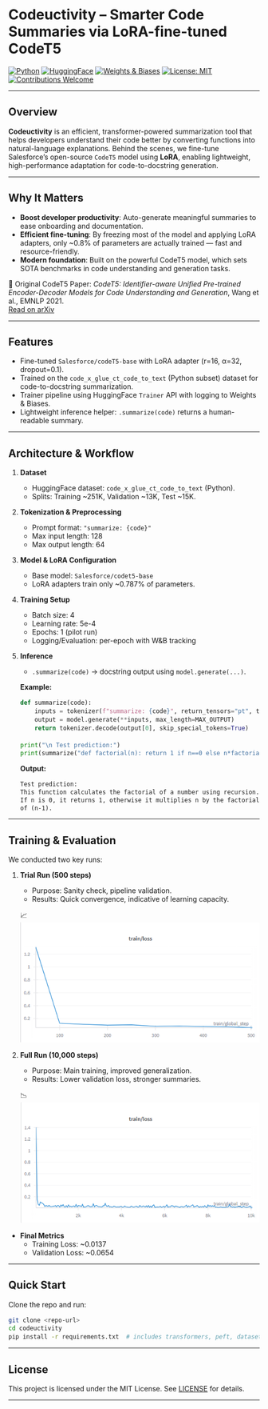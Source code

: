 # Codeuctivity – Smarter Code Summaries via LoRA-fine-tuned CodeT5

[![Python](https://img.shields.io/badge/python-3.11-blue)](https://www.python.org/)
[![HuggingFace](https://img.shields.io/badge/HuggingFace-🤗-orange)](https://huggingface.co/)
[![Weights & Biases](https://img.shields.io/badge/W%26B-Logging-blueviolet)](https://wandb.ai)
[![License: MIT](https://img.shields.io/badge/license-MIT-green)](LICENSE)
[![Contributions Welcome](https://img.shields.io/badge/PRs-Welcome-brightgreen)]()

---

## Overview

**Codeuctivity** is an efficient, transformer-powered summarization tool that helps developers understand their code better by converting functions into natural-language explanations. Behind the scenes, we fine-tune Salesforce’s open-source `CodeT5` model using **LoRA**, enabling lightweight, high-performance adaptation for code-to-docstring generation.

---

## Why It Matters

- **Boost developer productivity**: Auto-generate meaningful summaries to ease onboarding and documentation.  
- **Efficient fine-tuning**: By freezing most of the model and applying LoRA adapters, only ~0.8% of parameters are actually trained — fast and resource-friendly.  
- **Modern foundation**: Built on the powerful CodeT5 model, which sets SOTA benchmarks in code understanding and generation tasks.  

📖 Original CodeT5 Paper: *CodeT5: Identifier-aware Unified Pre-trained Encoder-Decoder Models for Code Understanding and Generation*, Wang et al., EMNLP 2021.  
[Read on arXiv](https://arxiv.org/abs/2109.00859)

---

## Features

- Fine-tuned `Salesforce/codeT5-base` with LoRA adapter (r=16, α=32, dropout=0.1).  
- Trained on the `code_x_glue_ct_code_to_text` (Python subset) dataset for code-to-docstring summarization.  
- Trainer pipeline using HuggingFace `Trainer` API with logging to Weights & Biases.  
- Lightweight inference helper: `.summarize(code)` returns a human-readable summary.  

---

## Architecture & Workflow

1. **Dataset**  
   - HuggingFace dataset: `code_x_glue_ct_code_to_text` (Python).  
   - Splits: Training ~251K, Validation ~13K, Test ~15K.  

2. **Tokenization & Preprocessing**  
   - Prompt format: `"summarize: {code}"`  
   - Max input length: 128  
   - Max output length: 64  

3. **Model & LoRA Configuration**  
   - Base model: `Salesforce/codet5-base`  
   - LoRA adapters train only ~0.787% of parameters.  

4. **Training Setup**  
   - Batch size: 4  
   - Learning rate: 5e-4  
   - Epochs: 1 (pilot run)  
   - Logging/Evaluation: per-epoch with W&B tracking  

5. **Inference**  
   - `.summarize(code)` → docstring output using `model.generate(...)`.  

   **Example:**
   ```python
   def summarize(code):
       inputs = tokenizer(f"summarize: {code}", return_tensors="pt", truncation=True).to(model.device)
       output = model.generate(**inputs, max_length=MAX_OUTPUT)
       return tokenizer.decode(output[0], skip_special_tokens=True)

   print("\n Test prediction:")
   print(summarize("def factorial(n): return 1 if n==0 else n*factorial(n-1)"))
   ```

   **Output:**
   ```
   Test prediction:
   This function calculates the factorial of a number using recursion. If n is 0, it returns 1, otherwise it multiplies n by the factorial of (n-1).
   ```

---

## Training & Evaluation

We conducted two key runs:

1. **Trial Run (500 steps)**  
   - Purpose: Sanity check, pipeline validation.  
   - Results: Quick convergence, indicative of learning capacity.  

   📈 ![alt text](assets/trial_run.png)

2. **Full Run (10,000 steps)**  
   - Purpose: Main training, improved generalization.  
   - Results: Lower validation loss, stronger summaries.  

   📉 ![alt text](assets/main_run.png)
- **Final Metrics**  
  - Training Loss: ~0.0137  
  - Validation Loss: ~0.0654  
  

---

## Quick Start

Clone the repo and run:

```bash
git clone <repo-url>
cd codeuctivity
pip install -r requirements.txt  # includes transformers, peft, datasets, wandb, etc.
```

---

## License

This project is licensed under the MIT License. See [LICENSE](LICENSE) for details.

---
